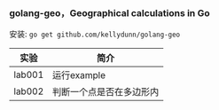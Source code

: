 ### golang-geo，Geographical calculations in Go
安装:
`go get github.com/kellydunn/golang-geo`

|实验|简介|
|---|---|
|lab001|运行example|
|lab002|判断一个点是否在多边形内|

